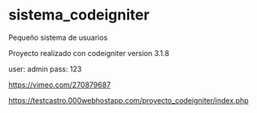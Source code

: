 # sistema_codeigniter

Pequeño sistema de usuarios

Proyecto realizado con codeigniter version 3.1.8

user: admin
pass: 123

https://vimeo.com/270879687

https://testcastro.000webhostapp.com/proyecto_codeigniter/index.php
